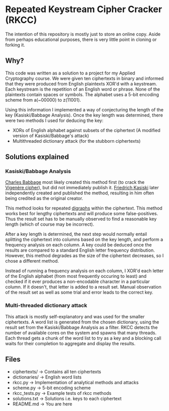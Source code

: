 # Repeated Keystream Cipher Cracker (RKCC)
The intention of this repository is mostly just to store an online copy. Aside from perhaps educational purposes, there is very little point in cloning or forking it.
## Why?
This code was written as a solution to a project for my Applied Cryptography course. We were given ten ciphertexts in binary and informed that they were produced from English plaintexts XOR'd with a keystream. Each keystream is the repetition of an English word or phrase. None of the plaintexts contain spaces or symbols. The alphabet uses a 5-bit encoding scheme from a(~00000) to z(11001).

 Using this information I implemented a way of conjecturing the length of the key (Kasiski/Babbage Analysis). Once the key length was determined, there were two methods I used for deducing the key:
* XORs of English alphabet against subsets of the ciphertext (A modified version of Kasiski/Babbage's attack)
* Multithreaded dictionary attack (for the stubborn ciphertexts)

## Solutions explained
### Kasiski/Babbage Analysis
[Charles Babbage](https://en.wikipedia.org/wiki/Charles_Babbage) most likely created this method first (to crack the [Vigenère cipher](https://en.wikipedia.org/wiki/Vigen%C3%A8re_cipher)), but did not immediately publish it. [Friedrich Kasiski](https://en.wikipedia.org/wiki/Friedrich_Kasiski) later independently created and published the method, resulting in him often being credited as the original creator.

This method looks for repeated [digraphs](https://www.math.cornell.edu/~mec/2003-2004/cryptography/subs/digraphs.html) within the ciphertext. This method works best for lengthy ciphertexts and will produce some false-positives. Thus the result set has to be manually observed to find a reasonable key length (which of course may be incorrect).

After a key length is determined, the next step would normally entail splitting the ciphertext into columns based on the key length, and perform a frequency analysis on each column. A key could be deduced once the results are compared to a standard English letter frequency distribution. However, this method degrades as the size of the ciphertext decreases, so I chose a different method.

Instead of running a frequency analysis on each column, I XOR'd each letter of the English alphabet (from most frequently occuring to least) and checked if it ever produces a non-encodable character in a particular column. If it doesn't, that letter is added to a result set. Manual observation of the result set as well as some trial and error leads to the correct key.

### Multi-threaded dictionary attack
This attack is mostly self-explanatory and was used for the smaller ciphertexts. A word list is generated from the chosen dictionary, using the result set from the Kasiski/Babbage Analysis as a filter. RKCC detects the number of available cores on the system and spawns that many threads. Each thread gets a chunk of the word list to try as a key and a blocking call waits for their completion to aggregate and display the results.
## Files
* ciphertexts/ -> Contains all ten ciphertexts
* dictionaries/ -> English word lists
* rkcc.py -> Implementation of analytical methods and attacks
* scheme.py -> 5-bit encoding scheme
* rkcc_tests.py -> Example tests of rkcc methods
* solutions.txt -> Solutions i.e. keys to each ciphertext
* README.md -> You are here
